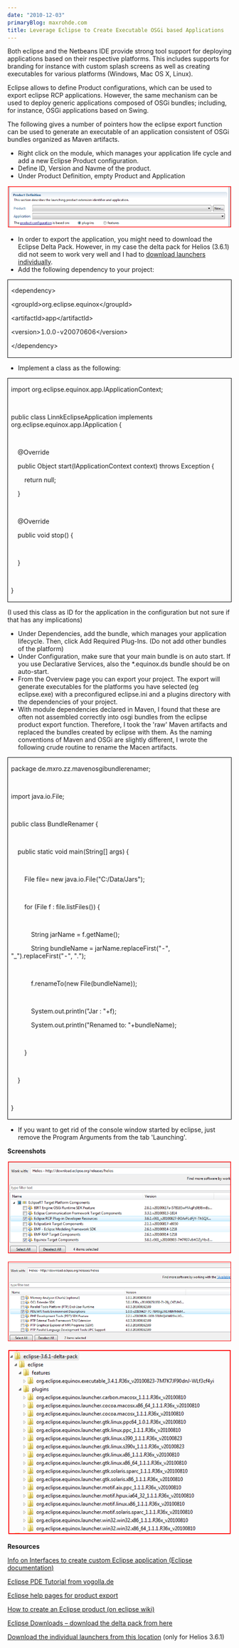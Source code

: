 ```yaml
---
date: "2010-12-03"
primaryBlog: maxrohde.com
title: Leverage Eclipse to Create Executable OSGi based Applications
---
```


Both eclipse and the Netbeans IDE provide strong tool support for deploying applications based on their respective platforms. This includes supports for branding for instance with custom splash screens as well as creating executables for various platforms (Windows, Mac OS X, Linux).

Eclipse allows to define Product configurations, which can be used to export eclipse RCP applications. However, the same mechanism can be used to deploy generic applications composed of OSGi bundles; including, for instance, OSGi applications based on Swing.

The following gives a number of pointers how the eclipse export function can be used to generate an executable of an application consistent of OSGi bundles organized as Maven artifacts.

- Right click on the module, which manages your application life cycle and add a new Eclipse Product configuration.
- Define ID, Version and Navme of the product.
- Under Product Definition, empty Product and Application

![](images/120310_2131_leverageecl1.png)

- In order to export the application, you might need to download the Eclipse Delta Pack. However, in my case the delta pack for Helios (3.6.1) did not seem to work very well and I had to [download launchers individually](http://ftp.heanet.ie/disk1/eclipse/equinox/drops/R-3.6.1-201009090800/).
- Add the following dependency to your project:

<table style="border-collapse:collapse;" border="0"><colgroup><col style="width:838px;"></colgroup><tbody valign="top"><tr><td style="padding-left:7px;padding-right:7px;border-top:solid black .5pt;border-left:solid black .5pt;border-bottom:solid black .5pt;border-right:solid black .5pt;"><p>&lt;dependency&gt;</p><p>&lt;groupId&gt;org.eclipse.equinox&lt;/groupId&gt;</p><p>&lt;artifactId&gt;app&lt;/artifactId&gt;</p><p>&lt;version&gt;1.0.0-v20070606&lt;/version&gt;</p><p>&lt;/dependency&gt;</p></td></tr></tbody></table>

- Implement a class as the following:

<table style="border-collapse:collapse;" border="0"><colgroup><col style="width:838px;"></colgroup><tbody valign="top"><tr><td style="padding-left:7px;padding-right:7px;border-top:solid black .5pt;border-left:solid black .5pt;border-bottom:solid black .5pt;border-right:solid black .5pt;"><p>import org.eclipse.equinox.app.IApplicationContext;</p><p>&nbsp;</p><p>public class LinnkEclipseApplication implements org.eclipse.equinox.app.IApplication {</p><p>&nbsp;</p><p>&nbsp;&nbsp;&nbsp;&nbsp;@Override</p><p>&nbsp;&nbsp;&nbsp;&nbsp;public Object start(IApplicationContext context) throws Exception {</p><p>&nbsp;&nbsp;&nbsp;&nbsp;&nbsp;&nbsp;&nbsp;&nbsp;return null;</p><p>&nbsp;&nbsp;&nbsp;&nbsp;}</p><p>&nbsp;</p><p>&nbsp;&nbsp;&nbsp;&nbsp;@Override</p><p>&nbsp;&nbsp;&nbsp;&nbsp;public void stop() {</p><p>&nbsp;&nbsp;&nbsp;&nbsp;&nbsp;&nbsp;&nbsp;&nbsp;</p><p>&nbsp;&nbsp;&nbsp;&nbsp;}</p><p>&nbsp;</p><p>}</p></td></tr></tbody></table>

(I used this class as ID for the application in the configuration but not sure if that has any implications)

- Under Dependencies, add the bundle, which manages your application lifecycle. Then, click Add Required Plug-Ins. (Do not add other bundles of the platform)
- Under Configuration, make sure that your main bundle is on auto start. If you use Declarative Services, also the \*.equinox.ds bundle should be on auto-start.
- From the Overview page you can export your project. The export will generate executables for the platforms you have selected (eg eclipse.exe) with a preconfigured eclipse.ini and a plugins directory with the dependencies of your project.
- With module dependencies declared in Maven, I found that these are often not assembled correctly into osgi bundles from the eclipse product export function. Therefore, I took the 'raw' Maven artifacts and replaced the bundles created by eclipse with them. As the naming conventions of Maven and OSGi are slightly different, I wrote the following crude routine to rename the Macen artifacts.

<table style="border-collapse:collapse;" border="0"><colgroup><col style="width:838px;"></colgroup><tbody valign="top"><tr><td style="padding-left:7px;padding-right:7px;border-top:solid black .5pt;border-left:solid black .5pt;border-bottom:solid black .5pt;border-right:solid black .5pt;"><p>package de.mxro.zz.mavenosgibundlerenamer;</p><p>&nbsp;</p><p>import java.io.File;</p><p>&nbsp;</p><p>public class BundleRenamer {</p><p>&nbsp;</p><p>&nbsp;&nbsp;&nbsp;&nbsp;public static void main(String[] args) {</p><p>&nbsp;&nbsp;&nbsp;&nbsp;&nbsp;&nbsp;&nbsp;&nbsp;</p><p>&nbsp;&nbsp;&nbsp;&nbsp;&nbsp;&nbsp;&nbsp;&nbsp;File file= new java.io.File("C:/Data/Jars");</p><p>&nbsp;&nbsp;&nbsp;&nbsp;&nbsp;&nbsp;&nbsp;&nbsp;</p><p>&nbsp;&nbsp;&nbsp;&nbsp;&nbsp;&nbsp;&nbsp;&nbsp;for (File f : file.listFiles()) {</p><p>&nbsp;&nbsp;&nbsp;&nbsp;&nbsp;&nbsp;&nbsp;&nbsp;&nbsp;&nbsp;&nbsp;&nbsp;</p><p>&nbsp;&nbsp;&nbsp;&nbsp;&nbsp;&nbsp;&nbsp;&nbsp;&nbsp;&nbsp;&nbsp;&nbsp;String jarName = f.getName();</p><p>&nbsp;&nbsp;&nbsp;&nbsp;&nbsp;&nbsp;&nbsp;&nbsp;&nbsp;&nbsp;&nbsp;&nbsp;String bundleName = jarName.replaceFirst("-", "_").replaceFirst("-", ".");</p><p>&nbsp;&nbsp;&nbsp;&nbsp;&nbsp;&nbsp;&nbsp;&nbsp;&nbsp;&nbsp;&nbsp;&nbsp;</p><p>&nbsp;&nbsp;&nbsp;&nbsp;&nbsp;&nbsp;&nbsp;&nbsp;&nbsp;&nbsp;&nbsp;&nbsp;f.renameTo(new File(bundleName));</p><p>&nbsp;&nbsp;&nbsp;&nbsp;&nbsp;&nbsp;&nbsp;&nbsp;&nbsp;&nbsp;&nbsp;&nbsp;</p><p>&nbsp;&nbsp;&nbsp;&nbsp;&nbsp;&nbsp;&nbsp;&nbsp;&nbsp;&nbsp;&nbsp;&nbsp;System.out.println("Jar : "+f);</p><p>&nbsp;&nbsp;&nbsp;&nbsp;&nbsp;&nbsp;&nbsp;&nbsp;&nbsp;&nbsp;&nbsp;&nbsp;System.out.println("Renamed to: "+bundleName);</p><p>&nbsp;&nbsp;&nbsp;&nbsp;&nbsp;&nbsp;&nbsp;&nbsp;&nbsp;&nbsp;&nbsp;&nbsp;</p><p>&nbsp;&nbsp;&nbsp;&nbsp;&nbsp;&nbsp;&nbsp;&nbsp;}</p><p>&nbsp;&nbsp;&nbsp;&nbsp;&nbsp;&nbsp;&nbsp;&nbsp;</p><p>&nbsp;&nbsp;&nbsp;&nbsp;}</p><p>&nbsp;</p><p>}</p></td></tr></tbody></table>

- If you want to get rid of the console window started by eclipse, just remove the Program Arguments from the tab 'Launching'.

**Screenshots**

![](images/120310_2131_leverageecl2.png)

![](images/120310_2131_leverageecl3.png)

![](images/120310_2131_leverageecl4.png)

**Resources**

[Info on Interfaces to create custom Eclipse application (Eclipse documentation)](http://help.eclipse.org/help33/index.jsp?topic=/org.eclipse.platform.doc.isv/reference/extension-points/org_eclipse_core_runtime_applications.html)

[Eclipse PDE Tutorial from vogolla.de](http://www.vogella.de/articles/EclipsePDEBuild/article.html)

[Eclipse help pages for product export](http://help.eclipse.org/help33/index.jsp?topic=/org.eclipse.pde.doc.user/guide/tools/export_wizards/export_product.htm)

[How to create an Eclipse product (on eclipse wiki)](http://wiki.eclipse.org/FAQ_How_do_I_create_an_Eclipse_product%3F)

[Eclipse Downloads – download the delta pack from here](http://download.eclipse.org/eclipse/downloads/)

[Download the individual launchers from this location](http://ftp.heanet.ie/disk1/eclipse/equinox/drops/R-3.6.1-201009090800/) (only for Helios 3.6.1)